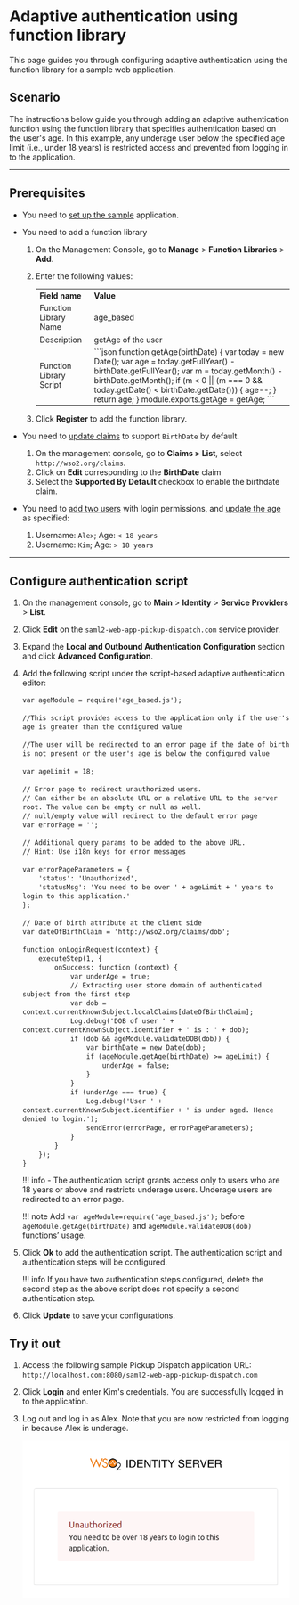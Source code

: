 # Adaptive authentication using function library

This page guides you through configuring adaptive authentication using the function library for a sample web application.

## Scenario

The instructions below guide you through adding an adaptive authentication function using the function library that specifies authentication based on the user's age. In this example, any underage user below the specified age limit (i.e., under 18 years) is restricted access and prevented from logging in to the application.

----
## Prerequisites

- You need to [set up the sample](../../adaptive-auth/adaptive-auth-overview/#set-up-the-sample) application.
- You need to add a function library
    1. On the Management Console, go to **Manage** > **Function Libraries** >  **Add**.
    2. Enter the following values:

        <table>
            <tr>
                <th>Field name</th>
                <th>Value</th>
            </tr>
            <tr>
                <td>Function Library Name</td>
                <td>age_based</td>
            </tr>
            <tr>
                <td>Description</td>
                <td>getAge of the user</td>
            </tr>
            <tr>
                <td>Function Library Script</td>
                <td>
                    ```json
                    function getAge(birthDate) {
                        var today = new Date();
                        var age = today.getFullYear() - birthDate.getFullYear();
                        var m = today.getMonth() - birthDate.getMonth();
                        if (m < 0 || (m === 0 && today.getDate() < birthDate.getDate())) {
                        age--;
                    }
                    return age;
                    }
                    module.exports.getAge = getAge;
                    ```
                </td>
            </tr>
        </table>
    
    3. Click **Register** to add the function library.

- You need to [update claims](../dialects/edit-claim-mapping.md) to support `BirthDate` by default.
    1. On the management console, go to **Claims > List**, select `http://wso2.org/claims`.
    2. Click on **Edit** corresponding to the **BirthDate** claim
    3. Select the **Supported By Default** checkbox to enable the birthdate claim.
- You need to [add two users](../identity-lifecycles/admin-creation-workflow/) with login permissions, and [update the age](../identity-lifecycles/update-profile.md) as specified:

    1. Username: `Alex`; Age: `< 18 years`
    2. Username: `Kim`; Age: `> 18 years`

----

## Configure authentication script

1. On the management console, go to **Main** > **Identity** > **Service Providers** > **List**.

2. Click **Edit** on the `saml2-web-app-pickup-dispatch.com` service provider.

3. Expand the **Local and Outbound Authentication Configuration** section and click **Advanced Configuration**.

3. Add the following script under the script-based adaptive authentication editor:

    ```
    var ageModule = require('age_based.js');

    //This script provides access to the application only if the user's age is greater than the configured value

    //The user will be redirected to an error page if the date of birth is not present or the user's age is below the configured value
    
    var ageLimit = 18;
    
    // Error page to redirect unauthorized users.
    // Can either be an absolute URL or a relative URL to the server root. The value can be empty or null as well.
    // null/empty value will redirect to the default error page
    var errorPage = '';
    
    // Additional query params to be added to the above URL.
    // Hint: Use i18n keys for error messages
    
    var errorPageParameters = {
        'status': 'Unauthorized',
        'statusMsg': 'You need to be over ' + ageLimit + ' years to login to this application.'
    };
    
    // Date of birth attribute at the client side
    var dateOfBirthClaim = 'http://wso2.org/claims/dob';
    
    function onLoginRequest(context) {
        executeStep(1, {
            onSuccess: function (context) {
                var underAge = true;
                // Extracting user store domain of authenticated subject from the first step
                var dob = context.currentKnownSubject.localClaims[dateOfBirthClaim];
                Log.debug('DOB of user ' + context.currentKnownSubject.identifier + ' is : ' + dob);
                if (dob && ageModule.validateDOB(dob)) {
                    var birthDate = new Date(dob);
                    if (ageModule.getAge(birthDate) >= ageLimit) {
                        underAge = false;
                    }
                }
                if (underAge === true) {
                    Log.debug('User ' + context.currentKnownSubject.identifier + ' is under aged. Hence denied to login.');
                    sendError(errorPage, errorPageParameters);
                }
            }
        });
    }
    ```
    !!! info
        - The authentication script grants access only to users who are 18 years or above and restricts underage users. Underage users are redirected to an error page.

    !!! note
        Add `var ageModule=require('age_based.js');` before `ageModule.getAge(birthDate)` and `ageModule.validateDOB(dob)` functions’ usage.

4. Click **Ok** to add the authentication script. The authentication script and authentication steps will be configured.

    !!! info
        If you have two authentication steps configured, delete the second step as the above script does not specify a second authentication step.

5. Click **Update** to save your configurations.

## Try it out

1. Access the following sample Pickup Dispatch application URL: `http://localhost.com:8080/saml2-web-app-pickup-dispatch.com`

2. Click **Login** and enter Kim's credentials. You are successfully logged in to the application.

3. Log out and log in as Alex. Note that you are now restricted from logging in because Alex is underage.  

    ![Error message based on age validation](../../assets/img/samples/age-validation.png)
